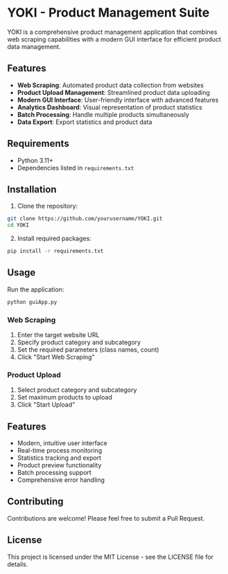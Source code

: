 # YOKI - Product Management Suite

YOKI is a comprehensive product management application that combines web scraping capabilities with a modern GUI interface for efficient product data management.

## Features

- **Web Scraping**: Automated product data collection from websites
- **Product Upload Management**: Streamlined product data uploading
- **Modern GUI Interface**: User-friendly interface with advanced features
- **Analytics Dashboard**: Visual representation of product statistics
- **Batch Processing**: Handle multiple products simultaneously
- **Data Export**: Export statistics and product data

## Requirements

- Python 3.11+
- Dependencies listed in `requirements.txt`

## Installation

1. Clone the repository:
```bash
git clone https://github.com/yourusername/YOKI.git
cd YOKI
```

2. Install required packages:
```bash
pip install -r requirements.txt
```

## Usage

Run the application:
```bash
python guiApp.py
```

### Web Scraping
1. Enter the target website URL
2. Specify product category and subcategory
3. Set the required parameters (class names, count)
4. Click "Start Web Scraping"

### Product Upload
1. Select product category and subcategory
2. Set maximum products to upload
3. Click "Start Upload"

## Features

- Modern, intuitive user interface
- Real-time process monitoring
- Statistics tracking and export
- Product preview functionality
- Batch processing support
- Comprehensive error handling

## Contributing

Contributions are welcome! Please feel free to submit a Pull Request.

## License

This project is licensed under the MIT License - see the LICENSE file for details.
